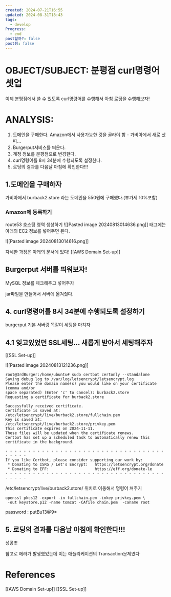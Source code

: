 ```yaml
---
created: 2024-07-21T16:55
updated: 2024-08-31T18:43
tags:
  - develop
Progress:
  - end
post할까?: false
post됨: false
---
```

# OBJECT/SUBJECT: 분평점 curl명령어 셋업
이제 분평점에서 쓸 수 있도록 curl명령어를 수행해서 아침 로딩을 수행해보자!

# ANALYSIS:
1. 도메인을 구매한다. Amazon에서 사용가능한 것을 골라야 함 - 가비아에서 새로 샀따...
2. Burgerput서비스를 띄운다.
3. 계정 정보를 분평점으로 변경한다.
4. curl명령어를 8시 34분에 수행되도록 설정한다.
5. 로딩의 결과를 다음날 아침에 확인한다!!!
## 1.도메인을 구매하자
가비아에서 burback2.store 라는 도메인을 550원에 구매했다.(부가세 10%포함)

### Amazon에 등록하기 
route53 호스팅 영역 생성하기
![[Pasted image 20240813014636.png]]
태그에는 아래의 EC2 정보를 넣어주면 된다.


![[Pasted image 20240813014616.png]]

자세한 과정은 아래의 문서에 있다!
[[AWS Domain Set-up]]

## Burgerput 서버를 띄워보자!
MySQL 정보를 체크해주고 넣어주자

jar파일을 만들어서 서버에 옮겨줬다.

## 4. curl명령어를 8시 34분에 수행되도록 설정하기
burgerput 기본 서버랑 똑같이 세팅을 마치자

## 4.1 잊고있었던 SSL세팅... 새롭게 받아서 세팅해주자
[[SSL Set-up]]

![[Pasted image 20240813121236.png]]
```shell
root@3rdBurger:/home/ubuntu# sudo certbot certonly --standalone
Saving debug log to /var/log/letsencrypt/letsencrypt.log
Please enter the domain name(s) you would like on your certificate (comma and/or
space separated) (Enter 'c' to cancel): burback2.store
Requesting a certificate for burback2.store

Successfully received certificate.
Certificate is saved at: /etc/letsencrypt/live/burback2.store/fullchain.pem
Key is saved at:         /etc/letsencrypt/live/burback2.store/privkey.pem
This certificate expires on 2024-11-11.
These files will be updated when the certificate renews.
Certbot has set up a scheduled task to automatically renew this certificate in the background.

- - - - - - - - - - - - - - - - - - - - - - - - - - - - - - - - - - - - - - - -
If you like Certbot, please consider supporting our work by:
 * Donating to ISRG / Let's Encrypt:   https://letsencrypt.org/donate
 * Donating to EFF:                    https://eff.org/donate-le
- - - - - - - - - - - - - - - - - - - - - - - - - - - - - - - - - - - - - - - -

```

/etc/letsencrypt/live/burback2.store/ 위치로 이동해서 명령어 쳐주기
```shell
openssl pkcs12 -export -in fullchain.pem -inkey privkey.pem \
 -out keystore.p12 -name tomcat -CAfile chain.pem  -caname root
```
password : putBu13@9*


## 5. 로딩의 결과를 다음날 아침에 확인한다!!!
성공!!!

참고로 에러가 발생했었는데 이는 애플리케이션의 Transaction문제였다
# References
[[AWS Domain Set-up]]
[[SSL Set-up]]